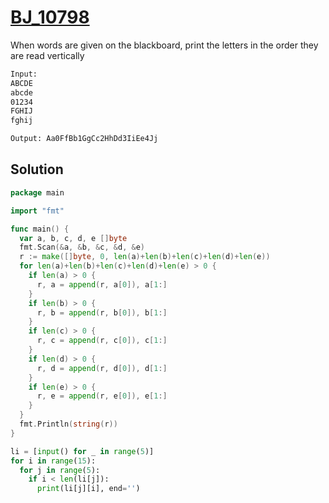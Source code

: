 # [BJ_10798](https://acmicpc.net/problem/10798)

When words are given on the blackboard, print the letters in the order they are read vertically

```txt
Input:
ABCDE
abcde
01234
FGHIJ
fghij

Output: Aa0FfBb1GgCc2HhDd3IiEe4Jj
```

## Solution

```go
package main

import "fmt"

func main() {
  var a, b, c, d, e []byte
  fmt.Scan(&a, &b, &c, &d, &e)
  r := make([]byte, 0, len(a)+len(b)+len(c)+len(d)+len(e))
  for len(a)+len(b)+len(c)+len(d)+len(e) > 0 {
    if len(a) > 0 {
      r, a = append(r, a[0]), a[1:]
    }
    if len(b) > 0 {
      r, b = append(r, b[0]), b[1:]
    }
    if len(c) > 0 {
      r, c = append(r, c[0]), c[1:]
    }
    if len(d) > 0 {
      r, d = append(r, d[0]), d[1:]
    }
    if len(e) > 0 {
      r, e = append(r, e[0]), e[1:]
    }
  }
  fmt.Println(string(r))
}
```

```py
li = [input() for _ in range(5)]
for i in range(15):
  for j in range(5):
    if i < len(li[j]):
      print(li[j][i], end='')
```
